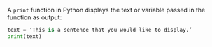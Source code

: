 A `print` function in Python displays the text or variable passed in the function as output:

```python
text = ‘This is a sentence that you would like to display.’
print(text)
```